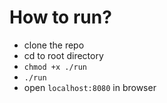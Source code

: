 # How to run?
- clone the repo
- cd to root directory
- `chmod +x ./run`
- `./run`
- open `localhost:8080` in browser